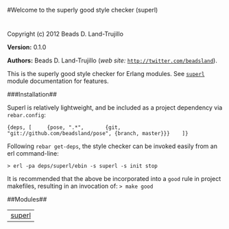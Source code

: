 

#Welcome to the superly good style checker (superl)#


Copyright (c) 2012 Beads D. Land-Trujillo

__Version:__ 0.1.0

__Authors:__ Beads D. Land-Trujillo (_web site:_ [`http://twitter.com/beadsland`](http://twitter.com/beadsland)).

This is the superly good style checker for Erlang modules.
  See [`superl`](http://github.com/beadsland/nosh/blob/master/doc/superl.md) module documentation for features. 

###<a name="Installation">Installation</a>##
 

Superl is relatively lightweight, and be included as a project
  dependency via `rebar.config`: 

`{deps, [     {pose, ".*",       {git, "git://github.com/beadsland/pose", {branch, master}}}    ]}` 

Following `rebar get-deps`, the style checker can be invoked easily 
from an erl command-line: 

`> erl -pa deps/superl/ebin -s superl -s init stop` 

It is recommended that the above be incorporated into a `good` rule 
in project makefiles, resulting in an invocation of: `> make good`

##Modules##


<table width="100%" border="0" summary="list of modules">
<tr><td><a href="http://github.com/beadsland/nosh/blob/master/doc/superl.md" class="module">superl</a></td></tr></table>

